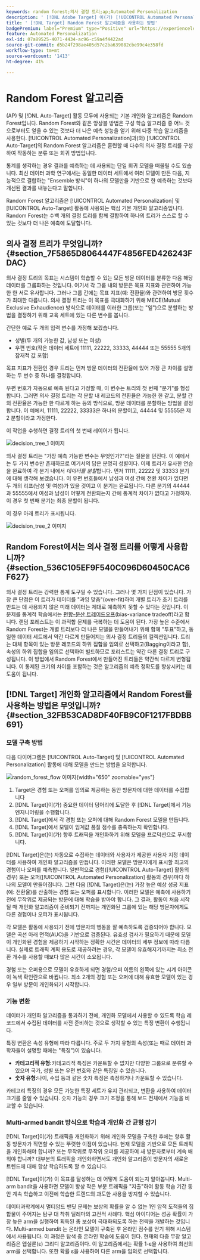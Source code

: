 ```yaml
---
keywords: random forest;의사 결정 트리;ap;Automated Personalization
description: ' [!DNL Adobe Target] 이(가) [!UICONTROL Automated Personalization]​(AP) 및 [!UICONTROL Auto-Target] 활동 모두에서 Random Forest 알고리즘을 사용하는 방법을 알아봅니다.'
title: ' [!DNL Target] Random Forest 알고리즘을 사용하는 방법'
badgePremium: label="Premium" type="Positive" url="https://experienceleague.adobe.com/docs/target/using/introduction/intro.html?lang=ko#premium newtab=true" tooltip="Target Premium에 포함된 내용을 확인합니다."
feature: Automated Personalization
exl-id: 07a89525-4071-4434-ac96-c59a4f4422ad
source-git-commit: d5b24f298ae405d57c2ba639082cbe99c4e358fd
workflow-type: tm+mt
source-wordcount: '1413'
ht-degree: 41%

---
```


# Random Forest 알고리즘

(AP) 및 [!DNL Auto-Target] 활동 모두에 사용되는 기본 개인화 알고리즘은 Random Forest입니다. Random Forest와 같은 앙상블 방법은 구성 학습 알고리즘 중 어느 것으로부터도 얻을 수 있는 것보다 더 나은 예측 성능을 얻기 위해 다중 학습 알고리즘을 사용한다. [!UICONTROL Automated Personalization]과(와) [!UICONTROL Auto-Target]의 Random Forest 알고리즘은 훈련할 때 다수의 의사 결정 트리를 구성하여 작동하는 분류 또는 회귀 방법입니다.

통계를 생각하는 경우 결과를 예측하는 데 사용되는 단일 회귀 모델을 떠올릴 수도 있습니다. 최신 데이터 과학 연구에서는 동일한 데이터 세트에서 여러 모델이 만든 다음, 지능적으로 결합하는 &quot;Ensemble 방식&quot;이 하나의 모델만을 기반으로 한 예측하는 것보다 개선된 결과를 내놓는다고 말합니다.

Random Forest 알고리즘은 [!UICONTROL Automated Personalization] 및 [!UICONTROL Auto-Target] 활동에 사용되는 핵심 기본 개인화 알고리즘입니다. Random Forest는 수백 개의 결정 트리를 함께 결합하여 하나의 트리가 스스로 할 수 있는 것보다 더 나은 예측에 도달합니다.

## 의사 결정 트리가 무엇입니까? {#section_7F5865D8064447F4856FED426243FDAC}

의사 결정 트리의 목표는 시스템이 학습할 수 있는 모든 방문 데이터를 분류한 다음 해당 데이터를 그룹화하는 것입니다. 여기서 각 그룹 내의 방문은 목표 지표와 관련하여 가능한 한 서로 유사합니다. 그러나 그룹 간에는 목표 지표(예: 전환율)와 관련하여 방문 횟수가 최대한 다릅니다. 의사 결정 트리는 이 목표를 극대화하기 위해 MECE(Mutual Exclusive Exhaudience) 방식으로 데이터를 이러한 그룹(또는 &quot;잎&quot;)으로 분할하는 방법을 결정하기 위해 교육 세트에 있는 다른 변수를 봅니다.

간단한 예로 두 개의 입력 변수를 가정해 보겠습니다.

* 성별(두 개의 가능한 값, 남성 또는 여성)
* 우편 번호(작은 데이터 세트에 11111, 22222, 33333, 44444 또는 55555 5개의 잠재적 값 포함)

목표 지표가 전환인 경우 트리는 먼저 방문 데이터의 전환율에 있어 가장 큰 차이를 설명하는 두 변수 중 하나를 결정합니다.

우편 번호가 자동으로 예측 된다고 가정할 때, 이 변수는 트리의 첫 번째 &quot;분기&quot;를 형성합니다. 그러면 의사 결정 트리는 각 분할 내 레코드의 전환율은 가능한 한 같고, 분할 간의 전환율은 가능한 한 다르게 하는 등의 방식으로, 방문 데이터를 분할하는 방법을 결정합니다. 이 예에서, 11111, 22222, 33333은 하나의 분할이고, 44444 및 55555은 제2 분할이라고 가정한다.

이 작업을 수행하면 결정 트리의 첫 번째 레이어가 됩니다.

![decision_tree_1 이미지](assets/decsion_tree_1.png)

의사 결정 트리는 &quot;가장 예측 가능한 변수는 무엇인가?&quot;라는 질문을 던진다. 이 예에서는 두 가지 변수만 존재하므로 여기서의 답은 분명히 성별이다. 이제 트리가 유사한 연습을 완료하여 각 분기 내에서 *데이터를 분할*&#x200B;합니다. 먼저 11111, 22222 및 33333 분기에 대해 생각해 보겠습니다. 이 우편 번호들에서 남성과 여성 간에 전환 차이가 있다면 두 개의 리프(남성 및 여성)가 있을 것이고 이 분기는 완료됩니다. 다른 분기의 44444과 55555에서 여성과 남성이 어떻게 전환되는지 간에 통계적 차이가 없다고 가정하자. 이 경우 첫 번째 분기는 최종 분할이 됩니다.

이 경우 아래 트리가 표시됩니다.

![decision_tree_2 이미지](assets/decsion_tree_2.png)

## Random Forest에서는 의사 결정 트리를 어떻게 사용합니까? {#section_536C105EF9F540C096D60450CAC6F627}

의사 결정 트리는 강력한 통계 도구일 수 있습니다. 그러나 몇 가지 단점이 있습니다. 가장 큰 단점은 이 트리가 데이터를 &quot;과잉 맞춤&quot;(over-fit)하여 개별 트리가 초기 트리를 만드는 데 사용되지 않은 미래 데이터는 제대로 예측하지 못할 수 있다는 것입니다. 이 문제를 통계적 학습에서는 [편향-분산 트레이드오프](https://en.wikipedia.org/wiki/Bias%E2%80%93variance_tradeoff)&#x200B;(bias-variance tradeoff)라고 합니다. 랜덤 포레스트는 이 과적합 문제를 극복하는 데 도움이 된다. 가장 높은 수준에서 Random Forest는 개별 트리보다 더 나은 모델을 만들어내기 위해 함께 &quot;투표&quot;하고, 동일한 데이터 세트에서 약간 다르게 만들어지는 의사 결정 트리들의 컬렉션입니다. 트리는 대체 항목이 있는 방문 레코드의 하위 집합을 임의로 선택하고(Bagging이라고 함), 속성의 하위 집합을 임의로 선택하여 빌드하므로 포리스트는 약간 다른 결정 트리로 구성됩니다. 이 방법에서 Random Forest에서 만들어진 트리들은 약간씩 다르게 변형됩니다. 이 통제된 크기의 차이를 포함하는 것은 알고리즘의 예측 정확도를 향상시키는 데 도움이 됩니다.

## [!DNL Target] 개인화 알고리즘에서 Random Forest를 사용하는 방법은 무엇입니까? {#section_32FB53CAD8DF40FB9C0F1217FBDBB691}

### 모델 구축 방법

다음 다이어그램은 [!UICONTROL Auto-Target] 및 [!UICONTROL Automated Personalization] 활동에 대해 모델을 만드는 방법을 요약합니다.

![random_forest_flow 이미지](assets/random_forest_flow.png){width="650" zoomable="yes"}

1. Target은 경험 또는 오퍼를 임의로 제공하는 동안 방문자에 대한 데이터를 수집합니다
1. [!DNL Target]이(가) 중요한 데이터 덩어리에 도달한 후 [!DNL Target]에서 기능 엔지니어링을 수행합니다.
1. [!DNL Target]에서 각 경험 또는 오퍼에 대해 Random Forest 모델을 만듭니다.
1. [!DNL Target]에서 모델이 임계값 품질 점수를 충족하는지 확인합니다.
1. [!DNL Target]이(가) 향후 트래픽을 개인화하기 위해 모델을 프로덕션으로 푸시합니다.

[!DNL Target]은(는) 자동으로 수집하는 데이터와 사용자가 제공한 사용자 지정 데이터를 사용하여 개인화 알고리즘을 만듭니다. 이러한 모델은 방문자에게 표시할 최고의 경험이나 오퍼를 예측합니다. 일반적으로 경험([!UICONTROL Auto-Target] 활동의 경우) 또는 오퍼([!UICONTROL Automated Personalization] 활동의 경우)마다 하나의 모델이 만들어집니다. 그런 다음 [!DNL Target]은(는) 가장 높은 예상 성공 지표(예: 전환율)를 산출하는 경험 또는 오퍼를 표시합니다. 이러한 모델은 예측에 사용하기 전에 무작위로 제공되는 방문에 대해 학습을 받아야 합니다. 그 결과, 활동이 처음 시작될 때 개인화 알고리즘이 준비되기 전까지는 개인화된 그룹에 있는 해당 방문자에게도 다른 경험이나 오퍼가 표시됩니다.

각 모델은 활동에 사용되기 전에 방문자의 행동을 잘 예측하도록 검증되어야 합니다. 모델은 곡선 아래 면적(AUC)을 기반으로 검증된다. 유효성 검사가 필요하기 때문에 모델이 개인화된 경험을 제공하기 시작하는 정확한 시간은 데이터의 세부 정보에 따라 다릅니다. 실제로 트래픽 계획 용도로 제공하려는 경우, 각 모델이 유효해지기까지는 최소 전환 개수를 사용할 때보다 많은 시간이 소요됩니다.

경험 또는 오퍼용으로 모델이 유효하게 되면 경험/오퍼 이름의 왼쪽에 있는 시계 아이콘이 녹색 확인란으로 바뀝니다. 최소 2개의 경험 또는 오퍼에 대해 유효한 모델이 있는 경우 일부 방문이 개인화되기 시작합니다.

### 기능 변환

데이터가 개인화 알고리즘을 통과하기 전에, 개인화 모델에서 사용할 수 있도록 학습 레코드에서 수집된 데이터를 사전 준비하는 것으로 생각할 수 있는 특징 변환이 수행됩니다.

특징 변환은 속성 유형에 따라 다릅니다. 주로 두 가지 유형의 속성(또는 때로 데이터 과학자들이 설명할 때에는 &quot;특징&quot;)이 있습니다.

* **카테고리적 유형:**&#x200B;카테고리적 특징은 카운트할 수 없지만 다양한 그룹으로 분류할 수 있으며 국가, 성별 또는 우편 번호와 같은 특징일 수 있습니다.
* **숫자 유형:**&#x200B;나이, 수입 등과 같은 숫자 특징은 측정하거나 카운트할 수 있습니다.

카테고리 특징의 경우 모든 가능한 특징 세트가 유지 관리되고, 변환을 사용하여 데이터 크기를 줄일 수 있습니다. 숫자 기능의 경우 크기 조정을 통해 보드 전체에서 기능을 비교할 수 있습니다.

### Multi-armed bandit 방식으로 학습과 개인화 간 균형 잡기

[!DNL Target]이(가) 트래픽을 개인화하기 위해 개인화 모델을 구축한 후에는 향후 활동 방문자가 직면할 수 있는 뚜렷한 이점이 있습니다. 현재 모델을 기반으로 모든 트래픽을 개인화해야 합니까? 또는 무작위로 무작위 오퍼를 제공하여 새 방문자로부터 계속 배워야 합니까? 대부분의 트래픽을 개인화하면서도 개인화 알고리즘이 방문자의 새로운 트렌드에 대해 항상 학습하도록 할 수 있습니다.

[!DNL Target]이(가) 이 목표를 달성하는 데 어떻게 도움이 되는지 알아봅니다. Multi-arm bandit을 사용하면 모델이 항상 작은 부분 트래픽을 &quot;지출&quot;하여 활동 학습 기간 동안 계속 학습하고 이전에 학습한 트렌드의 과도한 사용을 방지할 수 있습니다.

데이터과학계에서 멀티암드 밴딧 문제는 보상의 확률을 알 수 없는 1인 암적 도적들의 집합물이 주어지는 탐구 대 착취 딜레마의 고전적 사례다. 핵심 아이디어는 성공 확률이 가장 높은 arm을 실행하여 획득된 총 보상이 극대화되도록 하는 전략을 개발하는 것입니다. Multi-armed bandit 는 온라인 모델이 구축된 후 온라인 점수를 얻기 위해 시스템에서 사용됩니다. 이 과정은 탐색 중 온라인 학습에 도움이 된다. 현재의 다중 무장 알고리즘은 엡실론(ε) 그리디 알고리즘이다. 이 알고리즘에서는 확률 1-ε을 사용하여 최선의 arm을 선택합니다. 또한 확률 ε을 사용하여 다른 arm을 임의로 선택합니다.
